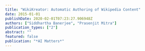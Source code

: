 ```yaml
---
title: "WikiKreator: Automatic Authoring of Wikipedia Content"
date: 2015-01-01
publishDate: 2020-02-01T07:23:27.906948Z
authors: ["Siddhartha Banerjee", "Prasenjit Mitra"]
publication_types: ["2"]
abstract: ""
featured: false
publication: "*AI Matters*"
---
```


